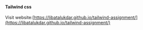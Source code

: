 <h4>Tailwind css</h4>

Visit website:[https://libatalukdar.github.io/tailwind-assignment/](https://libatalukdar.github.io/tailwind-assignment/)
